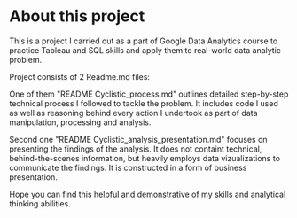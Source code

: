 # About this project 

This is a project I carried out as a part of Google Data Analytics course to practice Tableau and SQL skills and apply them to real-world data analytic problem. 

Project consists of 2 Readme.md files: 

One of them "README Cyclistic_process.md" outlines detailed step-by-step technical process I followed to tackle the problem. It includes code I used as well as reasoning behind every action I undertook as part of data manipulation, processing and analysis. 

Second one "README Cyclistic_analysis_presentation.md" focuses on presenting the findings of the analysis. It does not containt technical, behind-the-scenes information, but heavily employs data vizualizations to communicate the findings. It is constructed in a form of business presentation. 

Hope you can find this helpful and demonstrative of my skills and analytical thinking abilities. 
